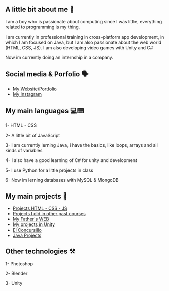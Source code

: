 ## A little bit about me 👾
<p>I am a boy who is passionate about computing since I was little, everything related to programming is my thing.</p>
<p>I am currently in professional training in cross-platform app development, in which I am focused on Java, but I am also passionate about the web world (HTML, CSS, JS). I am also developing video games with Unity and C#</p>
<p>Now im currently doing an internship in a company.</p>

## Social media & Porfolio 🗣️
- <a href="https://ribalta23.github.io/">My Website/Portfolio</a>
- <a href="https://www.instagram.com/ribalta_23/">My Instagram</a>

## My main languages 💻⌨️
<p>1- HTML - CSS</p>
<p>2- A little bit of JavaScript</p>
<p>3- I am currently lerning Java, i have the basics, like loops, arrays and all kinds of variables</p>
<p>4- I also have a good learning of C# for unity and development</p>
<p>5- I use Python for a little projects in class</p>
<p>6- Now im lerning databases with MySQL & MongoDB</p>

## My main projects 📂
- <a href="https://github.com/ribalta23/MyProjectsHTML-CSS-JS">Projects HTML - CSS - JS</a>
- <a href="https://github.com/ribalta23/SMX-Projects">Projects I did in other past courses</a>
- <a href="https://github.com/ribalta23/FusteriaJoanRibalta">My Father's WEB</a>
- <a href="https://github.com/ribalta23/developing-in-unity">My projects in Unity</a>
- <a href="https://github.com/ribalta23/EL_CONCURSILLO">El Concursillo</a>
- <a href="https://github.com/ribalta23/M3---PROGRAMACIO">Java Projects</a>
## Other technologies ⚒️
<p>1- Photoshop</p>
<p>2- Blender</p>
<p>3- Unity</p>
